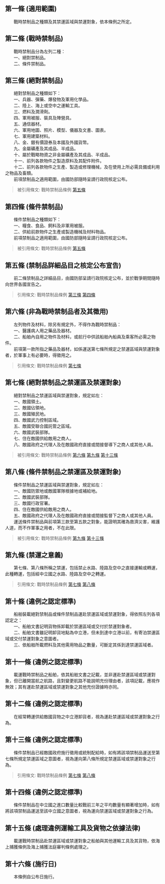 第一條 (適用範圍)
-----------------
　　戰時禁制品之種類及其禁運區域與禁運對象，依本條例之所定。  


第二條 (戰時禁制品)
-------------------
　　戰時禁制品分為左列二種：  
　　一、絕對禁制品。  
　　二、條件禁制品。  


第三條 (絕對禁制品)
-------------------
　　絕對禁制品之種類如下：  
　　一、兵器、彈藥、爆發物及軍用化學品。  
　　二、陸上、海上或空中之運輸工具。  
　　三、燃料及潤滑劑。  
　　四、軍用被服、裝具及陣營具。  
　　五、通信器材。  
　　六、軍用地圖、照片、模型、儀器及文書、圖表。  
　　七、軍用建築材料。  
　　八、金、銀有價證券及本國及外國貨幣。  
　　九、金屬礦產及其成品、半成品。  
　　十、屬於戰略物資之非金屬礦產及其成品、半成品。  
　　十一、前列各款物件之製造原料及其配件附件。  
　　十二、前列各款物件之生產、製造或修理機械，及在使用上所必需具備或利用之物品及畜類。  
　　前項禁制品之適用範圍，由國防部隨時呈請行政院核定公布。  
> 被引用條文: 戰時禁制品條例 [第五條](../../國防退輔/作戰訓練/戰時禁制品條例.md#第五條-禁制品詳細品目之核定公布宣告)



第四條 (條件禁制品)
-------------------
　　條件禁制品之種類如下：  
　　一、糧食、食品、飼料及非軍用被服。  
　　二、供給前款物件之生產或製造機械及材料物品。  
　　前項禁制品之適用範圍，由國防部隨時呈請行政院核定公布。  
> 被引用條文: 戰時禁制品條例 [第五條](../../國防退輔/作戰訓練/戰時禁制品條例.md#第五條-禁制品詳細品目之核定公布宣告)



第五條 (禁制品詳細品目之核定公布宣告)
-------------------------------------
　　前二條禁制品之詳細品目，由國防部呈請行政院核定公布，並於戰爭期間隨時向世界各國宣告之。  
> 引用條文: 戰時禁制品條例 [第三條](../../國防退輔/作戰訓練/戰時禁制品條例.md#第三條-絕對禁制品) [第四條](../../國防退輔/作戰訓練/戰時禁制品條例.md#第四條-條件禁制品)



第六條 (非為戰時禁制品者及其徵用)
---------------------------------
　　左列物件及材料，除另有規定外，不得作為戰時禁制品：  
　　一、醫護病人用之藥品及器材。  
　　二、船舶內自用之物件及材料，或航行中供該船舶內船員及乘客所必需之物件。  
　　前項第一款所指之藥品及器材，如係運送第七條所規定之禁運區域與禁運對象者，於軍事上有必要時，得徵用之。  
> 引用條文: 戰時禁制品條例 [第七條](../../國防退輔/作戰訓練/戰時禁制品條例.md#第七條-絕對禁制品之禁運區及禁運對象)



第七條 (絕對禁制品之禁運區及禁運對象)
-------------------------------------
　　絕對禁制品之禁運區域與禁運對象，規定如左：  
　　一、敵國領土。  
　　二、敵國佔領地。  
　　三、敵國殖民地。  
　　四、敵國武力控制區域。  
　　五、敵國受聯合國託管之區域。  
　　六、敵國武裝部隊。  
　　七、住在敵國供給敵用之商人。  
　　八、敵國政府之代理人及在敵國政府直接或間接督導下之商人或其他人員。  
> 被引用條文: 戰時禁制品條例 [第六條](../../國防退輔/作戰訓練/戰時禁制品條例.md#第六條-非為戰時禁制品者及其徵用) [第九條](../../國防退輔/作戰訓練/戰時禁制品條例.md#第九條-禁運之意義) [第十三條](../../國防退輔/作戰訓練/戰時禁制品條例.md#第十三條-違例之認定標準)



第八條 (條件禁制品之禁運區及禁運對象)
-------------------------------------
　　條件禁制品之禁運區域與禁運對象，規定如左：  
　　一、敵國防禦地或敵國軍隊根據地或補給地。  
　　二、敵國武裝部隊。  
　　三、敵國行政官署。  
　　四、住在敵國供給敵用之商人。  
　　五、敵國政府之代理人及在敵國政府直接或間接監督下之商人或其他人員。  
　　運送條件禁制品與前項第三款至第五款之對象，能證明其確為救濟災害，維護人道，而不作軍事之用者，不在此限。  
> 被引用條文: 戰時禁制品條例 [第九條](../../國防退輔/作戰訓練/戰時禁制品條例.md#第九條-禁運之意義) [第十三條](../../國防退輔/作戰訓練/戰時禁制品條例.md#第十三條-違例之認定標準)



第九條 (禁運之意義)
-------------------
　　第七條、第八條所稱之禁運，包括禁止水路、陸路及空中之直接運輸或轉運，此種轉運，包括經中立國之水路、陸路及空中之轉運。  
> 引用條文: 戰時禁制品條例 [第七條](../../國防退輔/作戰訓練/戰時禁制品條例.md#第七條-絕對禁制品之禁運區及禁運對象) [第八條](../../國防退輔/作戰訓練/戰時禁制品條例.md#第八條-條件禁制品之禁運區及禁運對象)



第十條 (違例之認定標準)
-----------------------
　　船舶裝載絕對禁制品或條件禁制品運赴禁運區域或禁運對象，得依照左列各項認定之：  
　　一、船舶文書記明貨物係卸載於禁運區域或交付於禁運對象者。  
　　二、船舶文書雖記明卸貨地點為中立港，但未到達中立港以前，有寄泊禁運區域或交付禁運對象之意圖者。  
　　三、依船舶所載燃料及其他需用物品之數量，可斷定其係到達禁運區域者。  


第十一條 (違例之認定標準)
-------------------------
　　載運戰時禁制品之船舶，依其船舶文書之記載，並非運赴禁運區域或禁運對象，但已離開當航之航路，且對變更航路不能說明充份理由者，該項記載，應視作無效；其有運赴禁運區域或禁運對象之其他充份證據時亦同。  


第十二條 (違例之認定標準)
-------------------------
　　在經常轉運供給敵國貨物之中立港卸貨者，視為運赴禁運區域或禁運對象之行為。  


第十三條 (違例之認定標準)
-------------------------
　　條件禁制品已經敵國政府施行徵用或統制配給時，如有將該項禁制品運送至第七條所規定禁運區域之意圖者，視為運向第八條所規定禁運區域或禁運對象之行為。  
> 引用條文: 戰時禁制品條例 [第七條](../../國防退輔/作戰訓練/戰時禁制品條例.md#第七條-絕對禁制品之禁運區及禁運對象) [第八條](../../國防退輔/作戰訓練/戰時禁制品條例.md#第八條-條件禁制品之禁運區及禁運對象)



第十四條 (違例之認定標準)
-------------------------
　　條件禁制品在中立國之進口數量比較戰前三年之平均數量有顯著增加時，如有將該項禁制品運送至該中立國之意圖者，視為運向禁運區域或禁運對象之行為。  


第十五條 (處理違例運輸工具及貨物之依據法律)
-------------------------------------------
　　載運戰時禁制品赴禁運區域或禁運對象之船舶與其他運輸工具及其貨物，依海上捕獲條例及海上捕獲法庭審判條例處理之。  


第十六條 (施行日)
-----------------
　　本條例自公布日施行。